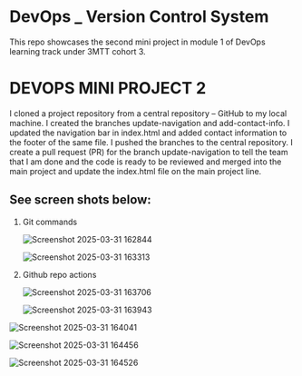# DevOps _ Version Control System
This repo showcases the second mini project in module 1 of DevOps learning track under  3MTT cohort 3.

# DEVOPS MINI PROJECT 2

I  cloned a project repository from a central repository – GitHub to my local machine. 
I created the branches update-navigation and add-contact-info. 
I updated the navigation bar in index.html and added contact information to the footer of the same file. I pushed the branches to the central repository. 
I create a pull request (PR) for the branch update-navigation to tell the team that I am done and the code is ready to be reviewed and merged into the main project and update the index.html file on the main project line. 

## See screen shots below:


1. Git commands 

   ![Screenshot 2025-03-31 162844](https://github.com/user-attachments/assets/efc43960-7500-46dc-9e44-c546b3a26b85)

   ![Screenshot 2025-03-31 163313](https://github.com/user-attachments/assets/77b4a811-37f5-4863-bf28-8d20c1d9c0fe)


2. Github repo actions

   ![Screenshot 2025-03-31 163706](https://github.com/user-attachments/assets/4b455623-8b27-4c0f-9759-7f8304592b12)


   ![Screenshot 2025-03-31 163943](https://github.com/user-attachments/assets/f612a1ee-0cd2-48bd-9bd1-65ba5b098076)

![Screenshot 2025-03-31 164041](https://github.com/user-attachments/assets/46687670-8879-4b33-8f5e-855822705bec)

![Screenshot 2025-03-31 164456](https://github.com/user-attachments/assets/358d300e-1255-4379-bfbb-71a21d202441)

![Screenshot 2025-03-31 164526](https://github.com/user-attachments/assets/53bc0c04-4c68-43bd-a31f-9e7cf778d71a)





 
